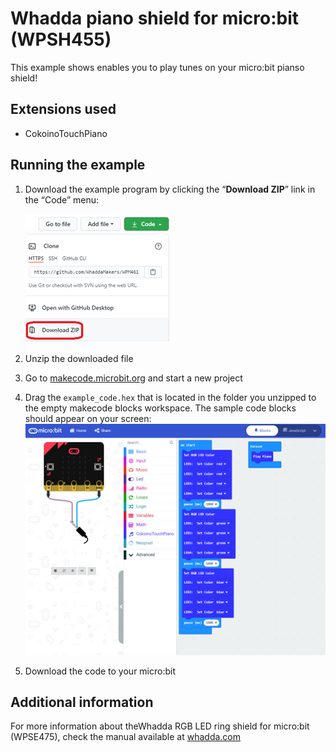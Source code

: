 # Whadda piano shield for micro:bit (WPSH455)

This example shows enables you to play tunes on your micro:bit pianso shield!


## Extensions used
* CokoinoTouchPiano

## Running the example

1. Download the example program by clicking the “**Download ZIP**” link in the “Code” menu:
   
   ![](./download.png)

2. Unzip the downloaded file
3. Go to [makecode.microbit.org](https://makecode.microbit.org/) and start a new project
4. Drag the ```example_code.hex``` that is located in the folder you unzipped to the empty makecode blocks workspace. The sample code blocks should appear on your screen:
  ![](./code_screenshot.png)
5. Download the code to your micro:bit

## Additional information
  For more information about theWhadda RGB LED ring shield for micro:bit (WPSE475), check the manual available at [whadda.com](https://whadda.com) 